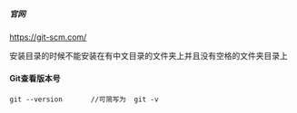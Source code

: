 ##### 官网

https://git-scm.com/

安装目录的时候不能安装在有中文目录的文件夹上并且没有空格的文件夹目录上

#### Git查看版本号

~~~
git --version       //可简写为  git -v
~~~

